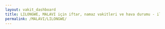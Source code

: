 ```yaml
---
layout: vakit_dashboard
title: LILONGWE, MALAVI için iftar, namaz vakitleri ve hava durumu - ilçe/eyalet seç
permalink: /MALAVI/LILONGWE/
---
```


<script type="text/javascript">
  var GLOBAL_COUNTRY = 'MALAVI';
  var GLOBAL_CITY = 'LILONGWE';
  var GLOBAL_STATE = '';
  var lat = 72;
  var lon = 21;
</script>
